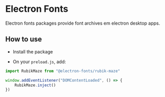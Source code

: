 # Electron Fonts

Electron fonts packages provide font archives em electron desktop apps.

## How to use

* Install the package

* On your `preload.js`, add:

```ts
import RubikMaze from "@electron-fonts/rubik-maze"

window.addEventListener("DOMContentLoaded", () => {
    RubikMaze.inject()
})
```